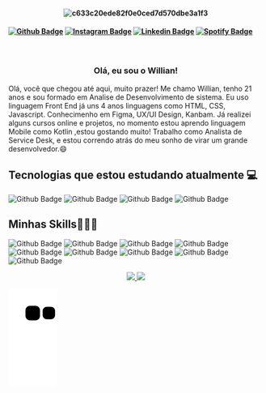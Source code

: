 <h4 align="center">
 
  ![c633c20ede82f0e0ced7d570dbe3a1f3](https://user-images.githubusercontent.com/70382532/138322189-2db8df52-9dcb-40a0-88a8-c365466bd33d.gif)


 
<h4>

[![Github Badge](https://img.shields.io/badge/-Behance-blue?style=for-the-badge&logo=behance&logoColor=white)](https://www.behance.net/Willian_meireles)
[![Instagram Badge](https://img.shields.io/badge/-instagram-red?style=for-the-badge&logo=instagram&logoColor=white&link=https://github.com/arthurspk)](https://www.instagram.com/willian_meireles/)
[![Linkedin Badge](https://img.shields.io/badge/-Linkedin-blue?style=for-the-badge&logo=Linkedin&logoColor=white&link=https://github.com/arthurspk)](https://www.linkedin.com/in/willian-meireles-01b607194)
[![Spotify Badge](https://img.shields.io/badge/-Spotify-3bb34b?style=for-the-badge&logo=Spotify&logoColor=161f16&link=https://github.com/arthurspk)](https://www.spotify.com/br/account/overview/?utm_source=spotify&utm_medium=menu&utm_campaign=your_account)
</h4>

<h3 align="center">  <br>

Olá, eu sou o Willian!
<br>

</h3>


 Olá, você que chegou até aqui, muito prazer! 
Me chamo Willian, tenho 21 anos e sou formado em Analise de Desenvolvimento de sistema. Eu uso linguagem Front End já uns 4 anos linguagens como HTML, CSS, Javascript. Conhecimenho em Figma, UX/UI Design, Kanbam. Já realizei alguns cursos online e projetos, no momento estou aprendo linguagem Mobile como Kotlin ,estou gostando muito! Trabalho como Analista de Service Desk, e estou correndo atrás do meu sonho de virar um grande desenvolvedor.😄

## Tecnologias que estou estudando atualmente 💻

 
  ![Github Badge](https://img.shields.io/badge/Kotlin-0095D5?&style=for-the-badge&logo=kotlin&logoColor=white)
  ![Github Badge](https://img.shields.io/badge/JavaScript-F7DF1E?style=for-the-badge&logo=JavaScript&logoColor=white)
  ![Github Badge](https://img.shields.io/badge/Node.js-43853D?style=for-the-badge&logo=node.js&logoColor=white)
  ![Github Badge](https://img.shields.io/badge/Firebase-039BE5?style=for-the-badge&logo=Firebase&logoColor=white)
      
 


## Minhas Skills👨🏻‍💻

 ![Github Badge](https://img.shields.io/badge/HTML5-E34F26?style=for-the-badge&logo=html5&logoColor=white)
 ![Github Badge](https://img.shields.io/badge/CSS3-1572B6?style=for-the-badge&logo=css3&logoColor=white)
 ![Github Badge](https://img.shields.io/badge/JavaScript-323330?style=for-the-badge&logo=javascript&logoColor=F7DF1E)
 ![Github Badge](https://img.shields.io/badge/Bootstrap-563D7C?style=for-the-badge&logo=bootstrap&logoColor=white)
 ![Github Badge](https://img.shields.io/badge/Kotlin-0095D5?&style=for-the-badge&logo=kotlin&logoColor=white)
 ![Github Badge](https://img.shields.io/badge/Figma-F24E1E?style=for-the-badge&logo=figma&logoColor=white)
 ![Github Badge](https://img.shields.io/badge/Adobe%20XD-470137?style=for-the-badge&logo=Adobe%20XD&logoColor=#FF61F6)
 ![Github Badge](https://img.shields.io/badge/windows%20terminal-4D4D4D?style=for-the-badge&logo=windows%20terminal&logoColor=white)
 ![Github Badge](https://img.shields.io/badge/SAP-0FAAFF?style=for-the-badge&logo=sap&logoColor=white)

 
 

<div align="center">
  <a href="https://github.com/wmeireles">
  <img height="180em" src="https://github-readme-stats.vercel.app/api?username=wmeireles&show_icons=true&theme=dark&include_all_commits=true&count_private=true"/>
  <img height="180em" src="https://github-readme-stats.vercel.app/api/top-langs/?username=wmeireles&layout=compact&langs_count=7&theme=dark"/>
</div>
 



![Snake animation](https://github.com/rafaballerini/rafaballerini/blob/output/github-contribution-grid-snake.svg)

